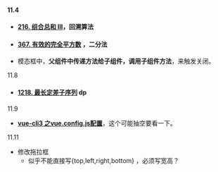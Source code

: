 #### 11.4

* #### [216. 组合总和 III](https://leetcode-cn.com/problems/combination-sum-iii/)，回溯算法

* #### [367. 有效的完全平方数](https://leetcode-cn.com/problems/valid-perfect-square/) ，二分法

* 模态框中，**父组件中传递方法给子组件，调用子组件方法**，来触发关闭。



11.8

* #### [1218. 最长定差子序列](https://leetcode-cn.com/problems/longest-arithmetic-subsequence-of-given-difference/)  dp



11.9

*  **[vue-cli3 之vue.config.js配置](https://blog.csdn.net/z591102/article/details/106688178/)**，这个可能抽空要看一下。





11.11

* 修改拖拉框
  * 似乎不能直接写{top,left,right,bottom} ，必须写宽高？
